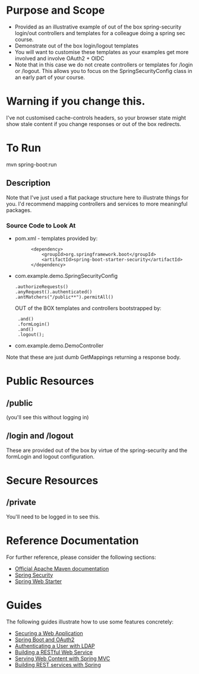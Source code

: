 # Purpose and Scope
* Provided as an illustrative example of out of the box spring-security login/out controllers and templates for a colleague doing a spring sec course.
* Demonstrate out of the box login/logout templates
* You will want to customise these templates as your examples get more involved and involve OAuth2 + OIDC
* Note that in this case we do not create controllers or templates for /login or /logout. This allows you to focus on the 
SpringSecurityConfig class in an early part of your course.

# Warning if you change this.
I've not customised cache-controls headers, so your browser state might show stale content if you change responses or 
out of the box redirects.

# To Run
mvn spring-boot:run

## Description

Note that I've just used a flat package structure here to illustrate things for you. 
I'd recommend mapping controllers and services to more meaningful packages.

### Source Code to Look At
* pom.xml - templates provided by:

  ```	
        <dependency>
            <groupId>org.springframework.boot</groupId>
            <artifactId>spring-boot-starter-security</artifactId>
        </dependency>
   ```
* com.example.demo.SpringSecurityConfig

   ```
   .authorizeRequests()
   .anyRequest().authenticated()
   .antMatchers("/public**").permitAll()
   ```
   
   OUT of the BOX templates and controllers bootstrapped by:
   ```
    .and()
    .formLogin()
    .and()
    .logout();
   ```
   
* com.example.demo.DemoController

Note that these are just dumb GetMappings returning a response body.

# Public Resources

## /public 

(you'll see this without logging in)

## /login and /logout

These are provided out of the box by virtue of the spring-security and the formLogin and logout configuration.

# Secure Resources

## /private 
You'll need to be logged in to see this.


# Reference Documentation
For further reference, please consider the following sections:

* [Official Apache Maven documentation](https://maven.apache.org/guides/index.html)
* [Spring Security](https://docs.spring.io/spring-boot/docs/{bootVersion}/reference/htmlsingle/#boot-features-security)
* [Spring Web Starter](https://docs.spring.io/spring-boot/docs/{bootVersion}/reference/htmlsingle/#boot-features-developing-web-applications)

# Guides
The following guides illustrate how to use some features concretely:

* [Securing a Web Application](https://spring.io/guides/gs/securing-web/)
* [Spring Boot and OAuth2](https://spring.io/guides/tutorials/spring-boot-oauth2/)
* [Authenticating a User with LDAP](https://spring.io/guides/gs/authenticating-ldap/)
* [Building a RESTful Web Service](https://spring.io/guides/gs/rest-service/)
* [Serving Web Content with Spring MVC](https://spring.io/guides/gs/serving-web-content/)
* [Building REST services with Spring](https://spring.io/guides/tutorials/bookmarks/)




